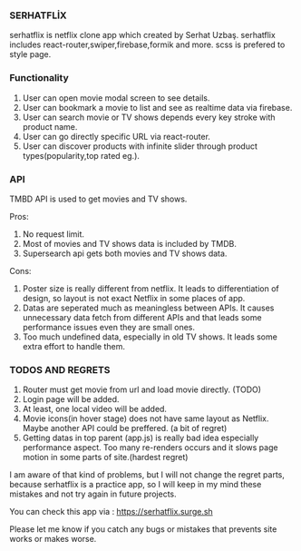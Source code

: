 ### SERHATFLİX

serhatflix is netflix clone app which created by Serhat Uzbaş. 
serhatflix includes react-router,swiper,firebase,formik and more.
scss is prefered to style page.

### Functionality

1) User can open movie modal screen to see details.
2) User can bookmark a movie to list and see as realtime data via firebase.
3) User can search movie or TV shows depends every key stroke with product name.
4) User can go directly specific URL via react-router.
5) User can discover products with infinite slider through product types(popularity,top rated eg.).


### API

TMBD API is used to get movies and TV shows. 

Pros:
1) No request limit.
2) Most of movies and TV shows data is included by TMDB.
3) Supersearch api gets both movies and TV shows data.

Cons:
1) Poster size is really different from netflix. It leads to differentiation of design, so layout is not exact Netflix in some places of app.
2) Datas are seperated  much as meaningless between APIs. It causes unnecessary data fetch from different APIs and that leads some performance issues even they are small ones.
3) Too much undefined data, especially in old TV shows. It leads some extra effort to handle them.

### TODOS AND REGRETS

1) Router must get movie from url and load movie directly. (TODO)
2) Login page will be added.
3) At least, one local video will be added.
4) Movie icons(in hover stage) does not have same layout as Netflix. Maybe another API could be preffered. (a bit of regret)
5) Getting datas in top parent (app.js) is really bad idea especially performance aspect. Too many re-renders occurs and it slows page motion in some parts of site.(hardest regret)

I am aware of that kind of problems, but I will not change the regret parts, because serhatflix is a practice app, so I will keep in my mind these mistakes and not try again in future projects.

You can check this app via : https://serhatflix.surge.sh

Please let me know if you catch any bugs or mistakes that prevents site works or makes worse.

